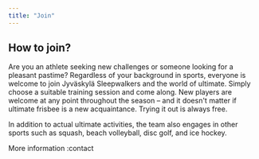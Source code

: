 ```yaml
---
title: "Join"
---
```

## How to join?

Are you an athlete seeking new challenges or someone looking for a pleasant pastime? Regardless of your background in sports, everyone is welcome to join Jyväskylä Sleepwalkers and the world of ultimate. Simply choose a suitable training session and come along. New players are welcome at any point throughout the season – and it doesn't matter if ultimate frisbee is a new acquaintance. Trying it out is always free.

In addition to actual ultimate activities, the team also engages in other sports such as squash, beach volleyball, disc golf, and ice hockey.

More information
:contact
